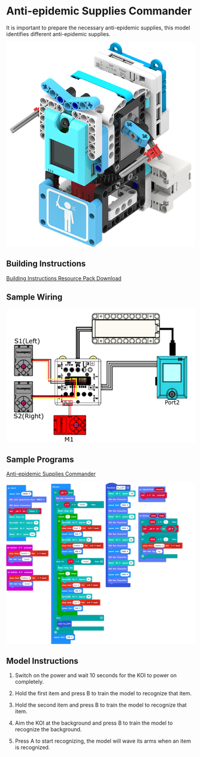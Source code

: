 # Anti-epidemic Supplies Commander

It is important to prepare the necessary anti-epidemic supplies, this model identifies different anti-epidemic supplies.

![](../../images/command.png)

## Building Instructions

[Building Instructions Resource Pack Download](https://bit.ly/AIHealthCareSetBuildingGuide)

## Sample Wiring

![](./images/commandcon.png)

## Sample Programs

[Anti-epidemic Supplies Commander](https://makecode.microbit.org/_7P44VhWT8bAM)

![](./images/commandcode.png)

## Model  Instructions

1. Switch on the power and wait 10 seconds for the KOI to power on completely.

2. Hold the first item and press B to train the model to recognize that item.

3. Hold the second item and press B to train the model to recognize that item.

4. Aim the KOI at the background and press B to train the model to recognize the background.

5. Press A to start recognizing, the model will wave its arms when an item is recognized.


